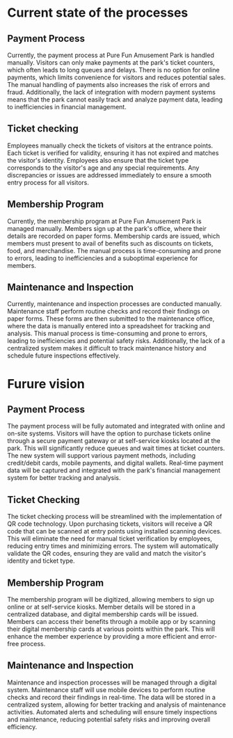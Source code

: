 # Current state of the processes

## Payment Process

Currently, the payment process at Pure Fun Amusement Park is handled manually. Visitors can only make payments at the park's ticket counters, which often leads to long queues and delays. There is no option for online payments, which limits convenience for visitors and reduces potential sales. The manual handling of payments also increases the risk of errors and fraud. Additionally, the lack of integration with modern payment systems means that the park cannot easily track and analyze payment data, leading to inefficiencies in financial management.

## Ticket checking

Employees manually check the tickets of visitors at the entrance points.
Each ticket is verified for validity, ensuring it has not expired and matches the visitor's identity.
Employees also ensure that the ticket type corresponds to the visitor's age and any special requirements.
Any discrepancies or issues are addressed immediately to ensure a smooth entry process for all visitors.

## Membership Program
Currently, the membership program at Pure Fun Amusement Park is managed manually. Members sign up at the park's office, where their details are recorded on paper forms. Membership cards are issued, which members must present to avail of benefits such as discounts on tickets, food, and merchandise. The manual process is time-consuming and prone to errors, leading to inefficiencies and a suboptimal experience for members.

## Maintenance and Inspection

Currently, maintenance and inspection processes are conducted manually. Maintenance staff perform routine checks and record their findings on paper forms. These forms are then submitted to the maintenance office, where the data is manually entered into a spreadsheet for tracking and analysis. This manual process is time-consuming and prone to errors, leading to inefficiencies and potential safety risks. Additionally, the lack of a centralized system makes it difficult to track maintenance history and schedule future inspections effectively.

# Furure vision
## Payment Process

The payment process will be fully automated and integrated with online and on-site systems. Visitors will have the option to purchase tickets online through a secure payment gateway or at self-service kiosks located at the park. This will significantly reduce queues and wait times at ticket counters. The new system will support various payment methods, including credit/debit cards, mobile payments, and digital wallets. Real-time payment data will be captured and integrated with the park's financial management system for better tracking and analysis.

## Ticket Checking

The ticket checking process will be streamlined with the implementation of QR code technology. Upon purchasing tickets, visitors will receive a QR code that can be scanned at entry points using installed scanning devices. This will eliminate the need for manual ticket verification by employees, reducing entry times and minimizing errors. The system will automatically validate the QR codes, ensuring they are valid and match the visitor's identity and ticket type.

## Membership Program

The membership program will be digitized, allowing members to sign up online or at self-service kiosks. Member details will be stored in a centralized database, and digital membership cards will be issued. Members can access their benefits through a mobile app or by scanning their digital membership cards at various points within the park. This will enhance the member experience by providing a more efficient and error-free process.

## Maintenance and Inspection

Maintenance and inspection processes will be managed through a digital system. Maintenance staff will use mobile devices to perform routine checks and record their findings in real-time. The data will be stored in a centralized system, allowing for better tracking and analysis of maintenance activities. Automated alerts and scheduling will ensure timely inspections and maintenance, reducing potential safety risks and improving overall efficiency.

